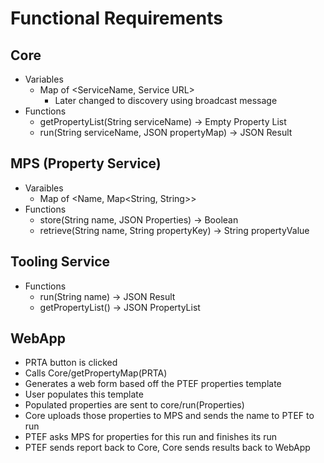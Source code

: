 # Functional Requirements

## Core
* Variables
  * Map of <ServiceName, Service URL>
    * Later changed to discovery using broadcast message
* Functions
  * getPropertyList(String serviceName) -> Empty Property List
  * run(String serviceName, JSON propertyMap) -> JSON Result


## MPS (Property Service)
* Varaibles
  * Map of <Name, Map<String, String>>
* Functions
  * store(String name, JSON Properties) -> Boolean
  * retrieve(String name, String propertyKey) -> String propertyValue

## Tooling Service
* Functions
  * run(String name) -> JSON Result
  * getPropertyList() -> JSON PropertyList

## WebApp
* PRTA button is clicked
* Calls Core/getPropertyMap(PRTA) 
* Generates a web form based off the PTEF properties template
* User populates this template
* Populated properties are sent to core/run(Properties)
* Core uploads those properties to MPS and sends the name to PTEF to run
* PTEF asks MPS for properties for this run and finishes its run
* PTEF sends report back to Core, Core sends results back to WebApp
